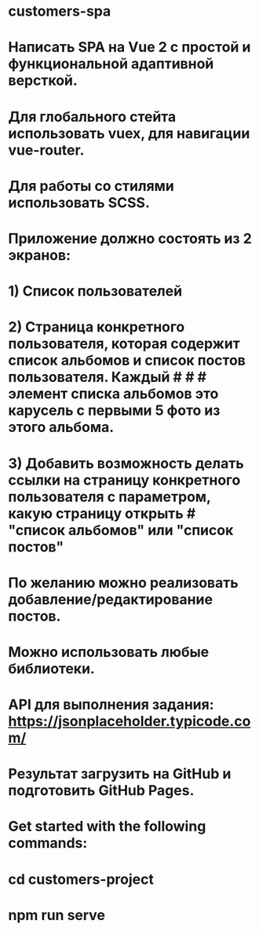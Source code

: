 # customers-spa

# Написать SPA на Vue 2 с простой и функциональной адаптивной версткой.
# Для глобального стейта использовать vuex, для навигации vue-router.
# Для работы со стилями использовать SCSS.

# Приложение должно состоять из 2 экранов:
# 1) Список пользователей
# 2) Страница конкретного пользователя, которая содержит список альбомов и список постов пользователя. Каждый # # # элемент списка альбомов это карусель с первыми 5 фото из этого альбома.
# 3) Добавить возможность делать ссылки на страницу конкретного пользователя с параметром, какую страницу открыть # "список альбомов" или "список постов"

# По желанию можно реализовать добавление/редактирование постов.

# Можно использовать любые библиотеки.

# API для выполнения задания: https://jsonplaceholder.typicode.com/

# Результат загрузить на GitHub и подготовить GitHub Pages.


# Get started with the following commands:
# cd customers-project
# npm run serve
